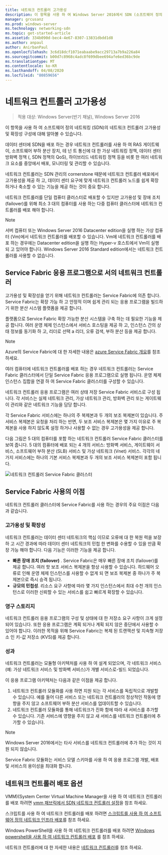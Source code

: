 ```yaml
---
title: 네트워크 컨트롤러 고가용성
description: 이 항목을 사용 하 여 Windows Server 2016에서 SDN (소프트웨어 정의 네트워킹)의 네트워크 컨트롤러 고가용성에 대해 알아볼 수 있습니다.
manager: grcusanz
ms.prod: windows-server
ms.technology: networking-sdn
ms.topic: get-started-article
ms.assetid: 334b090d-bec4-4e67-8307-13831dbdd1d8
ms.author: anpaul
author: AnirbanPaul
ms.openlocfilehash: 3c6d18dcf1071eabaabe9acc29713a7b9a226a84
ms.sourcegitcommit: b00d7c8968c4adc8f699dbee694afe6ed36bc9de
ms.translationtype: MT
ms.contentlocale: ko-KR
ms.lasthandoff: 04/08/2020
ms.locfileid: "80859656"
---
```

# <a name="network-controller-high-availability"></a>네트워크 컨트롤러 고가용성

>적용 대상: Windows Server(반기 채널), Windows Server 2016

이 항목을 사용 하 여 소프트웨어 정의 네트워킹 \(SDN\)의 네트워크 컨트롤러 고가용성 및 확장성 구성에 대해 알아볼 수 있습니다.

데이터 센터에 SDN을 배포 하는 경우 네트워크 컨트롤러를 사용 하 여 RAS 게이트웨이, 소프트웨어 부하 분산 장치, 테 넌 트 통신에 대 한 가상 네트워킹 정책, 데이터 센터 방화벽 정책 \(, SDN 정책의 QoS\), 하이브리드 네트워킹 정책 등을 비롯 한 여러 네트워크 요소를 중앙에서 배포, 모니터링 및 관리할 수 있습니다.

네트워크 컨트롤러는 SDN 관리의 cornerstone 때문에 네트워크 컨트롤러 배포에서 고가용성을 제공 하 고, 데이터 센터 요구에 맞게 네트워크 컨트롤러 노드를 쉽게 확장 하거나 축소할 수 있는 기능을 제공 하는 것이 중요 합니다.

네트워크 컨트롤러를 단일 컴퓨터 클러스터로 배포할 수 있지만 고가용성 및 장애 조치 (failover)를 위해 최소 3 대의 컴퓨터를 사용 하는 다중 컴퓨터 클러스터에 네트워크 컨트롤러를 배포 해야 합니다.

>[!NOTE]
>서버 컴퓨터 또는 Windows Server 2016 Datacenter edition을 실행 하는 가상 컴퓨터 \(Vm\)에서 네트워크 컨트롤러를 배포할 수 있습니다. Vm에 네트워크 컨트롤러를 배포 하는 경우에는 Datacenter edition을 실행 하는 Hyper-v 호스트에서 Vm이 실행 되 고 있어야 합니다. Windows Server 2016 Standard edition에서는 네트워크 컨트롤러를 사용할 수 없습니다.

## <a name="network-controller-as-a-service-fabric-application"></a>Service Fabric 응용 프로그램으로 서의 네트워크 컨트롤러

고가용성 및 확장성을 얻기 위해 네트워크 컨트롤러는 Service Fabric에 의존 합니다. Service Fabric는 확장 가능 하 고 안정적 이며 쉽게 관리 되는 응용 프로그램을 빌드하기 위한 분산 시스템 플랫폼을 제공 합니다.

플랫폼으로 Service Fabric 확장 가능한 분산 시스템을 구축 하는 데 필요한 기능을 제공 합니다. 여러 운영 체제 인스턴스에서 서비스 호스팅을 제공 하 고, 인스턴스 간의 상태 정보를 동기화 하 고, 리더로 선택 a 리더, 오류 검색, 부하 분산 등을 제공 합니다.

>[!NOTE]
>Azure의 Service Fabric에 대 한 자세한 내용은 [azure Service Fabric 개요](https://docs.microsoft.com/azure/service-fabric/service-fabric-overview)를 참조 하세요.

여러 컴퓨터에 네트워크 컨트롤러를 배포 하는 경우 네트워크 컨트롤러는 Service Fabric 클러스터에서 단일 Service Fabric 응용 프로그램으로 실행 됩니다. 운영 체제 인스턴스 집합을 연결 하 여 Service Fabric 클러스터를 구성할 수 있습니다.

네트워크 컨트롤러 응용 프로그램은 여러 상태 저장 Service Fabric 서비스로 구성 됩니다. 각 서비스는 실제 네트워크 관리, 가상 네트워크 관리, 방화벽 관리 또는 게이트웨이 관리와 같은 네트워크 기능을 담당 합니다. 

각 Service Fabric 서비스에는 하나의 주 복제본과 두 개의 보조 복제본이 있습니다. 주 서비스 복제본은 요청을 처리 하는 반면, 두 보조 서비스 복제본은 몇 가지 이유로 주 복제본을 사용 하지 않도록 설정 하거나 사용할 수 없는 경우 고가용성을 제공 합니다.

다음 그림은 5 대의 컴퓨터를 포함 하는 네트워크 컨트롤러 Service Fabric 클러스터를 보여 줍니다. 5 대의 컴퓨터에 배포 되는 4 개의 서비스: 방화벽 서비스, 게이트웨이 서비스, 소프트웨어 부하 분산 \(SLB\) 서비스 및 가상 네트워크 \(Vnet\) 서비스.  각각의 네 가지 서비스에는 하나의 기본 서비스 복제본과 두 개의 보조 서비스 복제본이 포함 됩니다.

![네트워크 컨트롤러 Service Fabric 클러스터](../../../media/Network-Controller-HA/Network-Controller-HA.jpg)

## <a name="advantages-of-using-service-fabric"></a>Service Fabric 사용의 이점

네트워크 컨트롤러 클러스터에 Service Fabric를 사용 하는 경우의 주요 이점은 다음과 같습니다.

### <a name="high-availability-and-scalability"></a>고가용성 및 확장성

네트워크 컨트롤러는 데이터 센터 네트워크의 핵심 이므로 오류에 대 한 복원 력을 보장 하 고 시간 경과에 따라 데이터 센터 네트워크의 민첩 한 변화를 수용할 수 있을 만큼 확장 가능 해야 합니다. 다음 기능은 이러한 기능을 제공 합니다. 

- **빠른 장애 조치 (failover)** . Service Fabric은 매우 빠른 장애 조치 (failover)를 제공 합니다. 여러 핫 보조 서비스 복제본을 항상 사용할 수 있습니다. 하드웨어 오류로 인해 운영 체제 인스턴스를 사용할 수 없게 되 면 보조 복제본 중 하나가 주 복제본으로 즉시 승격 됩니다. 
- **규모의 민첩성**. 리소스 요구 사항에 따라 몇 가지 인스턴스에서 최대 수천 개의 인스턴스로 이러한 신뢰할 수 있는 서비스를 쉽고 빠르게 확장할 수 있습니다. 

### <a name="persistent-storage"></a>영구 스토리지

네트워크 컨트롤러 응용 프로그램의 구성 및 상태에 대 한 저장소 요구 사항이 크게 설정 되어 있습니다. 또한 응용 프로그램은 계획 되거나 계획 되지 않은 중단에서 사용할 수 있어야 합니다. 이러한 목적을 위해 Service Fabric는 복제 된 트랜잭션 및 지속형 저장소 인 키-값 저장소 \(KVS\)를 제공 합니다.

### <a name="modularity"></a>성과

네트워크 컨트롤러는 모듈형 아키텍처를 사용 하 여 설계 되었으며, 각 네트워크 서비스 (예: 가상 네트워크 서비스 및 방화벽 서비스)가 개별 서비스로\-빌드 되었습니다. 

이 응용 프로그램 아키텍처는 다음과 같은 이점을 제공 합니다.

1. 네트워크 컨트롤러 모듈화를 사용 하면 지원 되는 각 서비스를 독립적으로 개발할 수 있습니다. 예를 들어 다른 서비스 또는 네트워크 컨트롤러의 정상적인 작동에 영향을 주지 않고 소프트웨어 부하 분산 서비스를 업데이트할 수 있습니다.
2. 네트워크 컨트롤러 모듈화를 통해 네트워크가 진화 함에 따라 새 서비스를 추가할 수 있습니다. 기존 서비스에 영향을 주지 않고 새 서비스를 네트워크 컨트롤러에 추가할 수 있습니다.

>[!NOTE]
>Windows Server 2016에서는 타사 서비스를 네트워크 컨트롤러에 추가 하는 것이 지원 되지 않습니다.

Service Fabric 모듈화는 서비스 모델 스키마를 사용 하 여 응용 프로그램 개발, 배포 및 서비스의 용이성을 최대화 합니다.

## <a name="network-controller-deployment-options"></a>네트워크 컨트롤러 배포 옵션

VMM\)\(System Center Virtual Machine Manager을 사용 하 여 네트워크 컨트롤러를 배포 하려면 [vmm 패브릭에서 SDN 네트워크 컨트롤러 설정](https://technet.microsoft.com/system-center-docs/vmm/scenario/sdn-network-controller)을 참조 하세요.

스크립트를 사용 하 여 네트워크 컨트롤러를 배포 하려면 [스크립트를 사용 하 여 소프트웨어 정의 네트워크 인프라 배포](../../deploy/Deploy-a-Software-Defined-Network-infrastructure-using-scripts.md)를 참조 하세요.

Windows PowerShell을 사용 하 여 네트워크 컨트롤러를 배포 하려면 [Windows powershell을 사용 하 여 네트워크 컨트롤러 배포](../../deploy/Deploy-Network-Controller-using-Windows-PowerShell.md) 를 참조 하세요.

네트워크 컨트롤러에 대 한 자세한 내용은 [네트워크 컨트롤러](Network-Controller.md)를 참조 하세요.